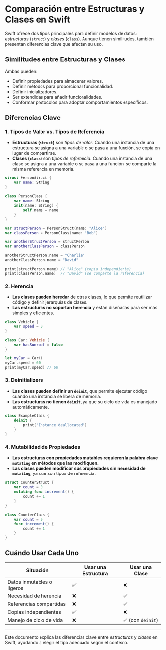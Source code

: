 # Comparación entre Estructuras y Clases en Swift

Swift ofrece dos tipos principales para definir modelos de datos: *estructuras* (`struct`) y *clases* (`class`). Aunque tienen similitudes, también presentan diferencias clave que afectan su uso.

## Similitudes entre Estructuras y Clases

Ambas pueden:
- Definir propiedades para almacenar valores.
- Definir métodos para proporcionar funcionalidad.
- Definir inicializadores.
- Ser extendidas para añadir funcionalidades.
- Conformar protocolos para adoptar comportamientos específicos.

## Diferencias Clave

### 1. Tipos de Valor vs. Tipos de Referencia
- **Estructuras (`struct`)** son *tipos de valor*. Cuando una instancia de una estructura se asigna a una variable o se pasa a una función, se copia en lugar de compartirse.
- **Clases (`class`)** son *tipos de referencia*. Cuando una instancia de una clase se asigna a una variable o se pasa a una función, se comparte la misma referencia en memoria.

```swift
struct PersonStruct {
    var name: String
}

class PersonClass {
    var name: String
    init(name: String) {
        self.name = name
    }
}

var structPerson = PersonStruct(name: "Alice")
var classPerson = PersonClass(name: "Bob")

var anotherStructPerson = structPerson
var anotherClassPerson = classPerson

anotherStructPerson.name = "Charlie"
anotherClassPerson.name = "David"

print(structPerson.name) // "Alice" (copia independiente)
print(classPerson.name)  // "David" (se comparte la referencia)
```

### 2. Herencia
- **Las clases pueden heredar** de otras clases, lo que permite reutilizar código y definir jerarquías de clases.
- **Las estructuras no soportan herencia** y están diseñadas para ser más simples y eficientes.

```swift
class Vehicle {
    var speed = 0
}

class Car: Vehicle {
    var hasSunroof = false
}

let myCar = Car()
myCar.speed = 60
print(myCar.speed) // 60
```

### 3. Deinitializers
- **Las clases pueden definir un `deinit`**, que permite ejecutar código cuando una instancia se libera de memoria.
- **Las estructuras no tienen `deinit`**, ya que su ciclo de vida es manejado automáticamente.

```swift
class ExampleClass {
    deinit {
        print("Instance deallocated")
    }
}
```

### 4. Mutabilidad de Propiedades
- **Las estructuras con propiedades mutables requieren la palabra clave `mutating` en métodos que las modifiquen.**
- **Las clases pueden modificar sus propiedades sin necesidad de `mutating`**, ya que son tipos de referencia.

```swift
struct CounterStruct {
    var count = 0
    mutating func increment() {
        count += 1
    }
}

class CounterClass {
    var count = 0
    func increment() {
        count += 1
    }
}
```

## Cuándo Usar Cada Uno

| **Situación**                | **Usar una Estructura**  | **Usar una Clase** |
|-----------------------------|-------------------------|--------------------|
| Datos inmutables o ligeros  | ✅                        | ❌                 |
| Necesidad de herencia       | ❌                        | ✅                 |
| Referencias compartidas     | ❌                        | ✅                 |
| Copias independientes       | ✅                        | ❌                 |
| Manejo de ciclo de vida     | ❌                        | ✅ (con `deinit`)  |

---

Este documento explica las diferencias clave entre *estructuras* y *clases* en Swift, ayudando a elegir el tipo adecuado según el contexto.
